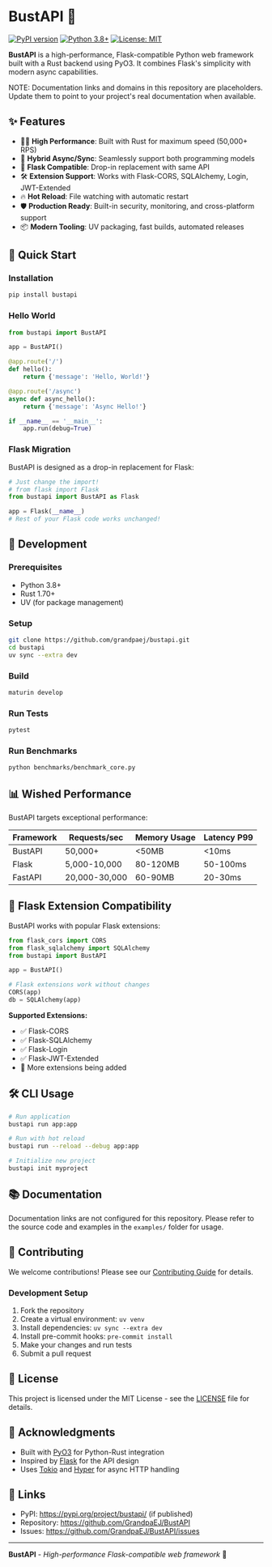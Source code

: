 # BustAPI 🚀

[![PyPI version](https://badge.fury.io/py/bustapi.svg)](https://badge.fury.io/py/bustapi)
[![Python 3.8+](https://img.shields.io/badge/python-3.8+-blue.svg)](https://www.python.org/downloads/)
[![License: MIT](https://img.shields.io/badge/License-MIT-yellow.svg)](https://opensource.org/licenses/MIT)

**BustAPI** is a high-performance, Flask-compatible Python web framework built with a Rust backend using PyO3. It combines Flask's simplicity with modern async capabilities.

NOTE: Documentation links and domains in this repository are placeholders. Update them to point to your project's real documentation when available.

## ✨ Features

- 🏃‍♂️ **High Performance**: Built with Rust for maximum speed (50,000+ RPS)
- 🔄 **Hybrid Async/Sync**: Seamlessly support both programming models
- 🔌 **Flask Compatible**: Drop-in replacement with same API
- 🛠️ **Extension Support**: Works with Flask-CORS, SQLAlchemy, Login, JWT-Extended
- 🔥 **Hot Reload**: File watching with automatic restart
- 🛡️ **Production Ready**: Built-in security, monitoring, and cross-platform support
- 📦 **Modern Tooling**: UV packaging, fast builds, automated releases

## 🚀 Quick Start

### Installation

```bash
pip install bustapi
```

### Hello World

```python
from bustapi import BustAPI

app = BustAPI()

@app.route('/')
def hello():
    return {'message': 'Hello, World!'}

@app.route('/async')
async def async_hello():
    return {'message': 'Async Hello!'}

if __name__ == '__main__':
    app.run(debug=True)
```

### Flask Migration

BustAPI is designed as a drop-in replacement for Flask:

```python
# Just change the import!
# from flask import Flask
from bustapi import BustAPI as Flask

app = Flask(__name__)
# Rest of your Flask code works unchanged!
```

## 🔧 Development

### Prerequisites

- Python 3.8+
- Rust 1.70+
- UV (for package management)

### Setup

```bash
git clone https://github.com/grandpaej/bustapi.git
cd bustapi
uv sync --extra dev
```

### Build

```bash
maturin develop
```

### Run Tests

```bash
pytest
```

### Run Benchmarks

```bash
python benchmarks/benchmark_core.py
```

## 📊 Wished Performance 

BustAPI targets exceptional performance:

| Framework | Requests/sec | Memory Usage | Latency P99 |
|-----------|--------------|--------------|-------------|
| BustAPI   | 50,000+      | <50MB        | <10ms       |
| Flask     | 5,000-10,000 | 80-120MB     | 50-100ms    |
| FastAPI   | 20,000-30,000| 60-90MB      | 20-30ms     |

## 🔌 Flask Extension Compatibility

BustAPI works with popular Flask extensions:

```python
from flask_cors import CORS
from flask_sqlalchemy import SQLAlchemy
from bustapi import BustAPI

app = BustAPI()

# Flask extensions work without changes
CORS(app)
db = SQLAlchemy(app)
```

**Supported Extensions:**
- ✅ Flask-CORS
- ✅ Flask-SQLAlchemy  
- ✅ Flask-Login
- ✅ Flask-JWT-Extended
- 🔄 More extensions being added

## 🛠️ CLI Usage

```bash
# Run application
bustapi run app:app

# Run with hot reload
bustapi run --reload --debug app:app

# Initialize new project
bustapi init myproject
```

## 📚 Documentation

Documentation links are not configured for this repository. Please refer to the source code and examples in the `examples/` folder for usage.

## 🤝 Contributing

We welcome contributions! Please see our [Contributing Guide](CONTRIBUTING.md) for details.

### Development Setup

1. Fork the repository
2. Create a virtual environment: `uv venv`
3. Install dependencies: `uv sync --extra dev`
4. Install pre-commit hooks: `pre-commit install`
5. Make your changes and run tests
6. Submit a pull request

## 📄 License

This project is licensed under the MIT License - see the [LICENSE](LICENSE) file for details.

## 🙏 Acknowledgments

- Built with [PyO3](https://github.com/PyO3/pyo3) for Python-Rust integration
- Inspired by [Flask](https://flask.palletsprojects.com/) for the API design
- Uses [Tokio](https://tokio.rs/) and [Hyper](https://hyper.rs/) for async HTTP handling

## 🔗 Links

- PyPI: https://pypi.org/project/bustapi/ (if published)
- Repository: https://github.com/GrandpaEJ/BustAPI
- Issues: https://github.com/GrandpaEJ/BustAPI/issues

---

**BustAPI** - *High-performance Flask-compatible web framework* 🚀

